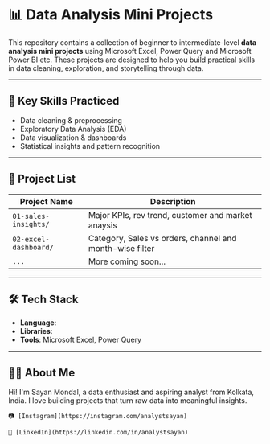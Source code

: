 # 📊 Data Analysis Mini Projects

This repository contains a collection of beginner to intermediate-level **data analysis mini projects** using Microsoft Excel, Power Query and Microsoft Power BI etc. These projects are designed to help you build practical skills in data cleaning, exploration, and storytelling through data.

---

## 🧠 Key Skills Practiced

- Data cleaning & preprocessing  
- Exploratory Data Analysis (EDA)  
- Data visualization & dashboards  
- Statistical insights and pattern recognition

---

## 📁 Project List

| Project Name                | Description                                                |
|-----------------------------|------------------------------------------------------------|
| `01-sales-insights/`        | Major KPIs, rev trend, customer and market anaysis         |
| `02-excel-dashboard/`       | Category, Sales vs orders, channel and month-wise filter   |
| `...`                       | More coming soon...                                        |

---

## 🛠️ Tech Stack

- **Language**:  
- **Libraries**: 
- **Tools**: Microsoft Excel, Power Query

---

## 🙋‍♂️ About Me
Hi! I'm Sayan Mondal, a data enthusiast and aspiring analyst from Kolkata, India.
I love building projects that turn raw data into meaningful insights.

    📷 [Instagram](https://instagram.com/analystsayan)

    💼 [LinkedIn](https://linkedin.com/in/analystsayan)